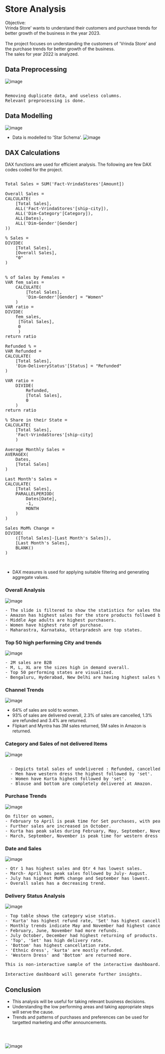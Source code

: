 # Store Analysis 
Objective:<br>
Vrinda Store' wants to  understand their customers and purchase trends for better growth of the business in the year 2023. <br><br>
The project focuses on understanding the customers of 'Vrinda Store' and the purchase trends for better growth of the business. <br>
The sales for year 2022 is analyzed. 
## Data Preprocessing  
![image](https://github.com/pooja614/PowerBI_Projects_/assets/69869583/269c5344-8fe4-4564-b480-105cf8332e2f)
<pre> 
Removing duplicate data, and useless columns. 
Relevant preprocessing is done. 
</pre>
## Data Modelling 
![image](https://github.com/pooja614/PowerBI_Projects_/assets/69869583/abd7a744-21fd-4472-a4c0-3c8bfb1c381a)

- Data is modelled to 'Star Schema'.
![image](https://github.com/pooja614/PowerBI_Projects_/assets/69869583/2ccc0de9-d318-48c4-97bf-d136cdc82faf)

## DAX Calculations 
DAX functions are used for efficient analysis. The following are few DAX codes coded for the project. 
<pre> 
Total Sales = SUM('Fact-VrindaStores'[Amount]) 
  
Overall Sales = 
CALCULATE(
    [Total Sales], 
    ALL('Fact-VrindaStores'[ship-city]), 
    ALL('Dim-Category'[Category]), 
    ALL(Dates), 
    ALL('Dim-Gender'[Gender]
))

% Sales = 
DIVIDE(
    [Total Sales],
    [Overall Sales],
    "0"
) 


% of Sales by Females = 
VAR fem_sales = 
    CALCULATE(
        [Total Sales],
        'Dim-Gender'[Gender] = "Women"
    )
VAR ratio = 
DIVIDE(
    fem_sales,
     [Total Sales],
     0
     )
return ratio 

Refunded % = 
VAR Refunded = 
CALCULATE(
    [Total Sales], 
    'Dim-DeliveryStatus'[Status] = "Refunded"
) 

VAR ratio = 
    DIVIDE(
        Refunded,
        [Total Sales],
        0
    )
return ratio  

% Share in their State = 
CALCULATE(
    [Total Sales], 
    'Fact-VrindaStores'[ship-city]
    ) 

Average Monthly Sales = 
AVERAGEX(
    Dates, 
    [Total Sales]
)

Last Month's Sales = 
CALCULATE(
    [Total Sales], 
    PARALLELPERIOD(
        Dates[Date], 
        -1, 
        MONTH
    )
) 

Sales MoM% Change = 
DIVIDE(
    ([Total Sales]-[Last Month's Sales]), 
    [Last Month's Sales], 
    BLANK()
) 


</pre>
- DAX measures is used for applying suitable filtering and generating aggregate values. 
### Overall Analysis 
![image](https://github.com/pooja614/PowerBI_Projects_/assets/69869583/32003330-471a-461e-b087-80c102bc2409)
<pre>
- The slide is filtered to show the statistics for sales that has been sucessfully delivered. 
- Amazon has highest sales for the store products followed by Myntra and Flipkart. 
- Middle Age adults are highest purchasers. 
- Women have highest rate of purchase. 
- Maharastra, Karnataka, Uttarpradesh are top states. 
</pre>


### Top 50 high performing City and trends
![image](https://github.com/pooja614/PowerBI_Projects_/assets/69869583/8071da8a-4058-45c7-9df8-6cbc7ccf9b13)
<pre>
- 2M sales are B2B
- M, L, XL are the sizes high in demand overall.
- Top 50 performing states are visualized.
- Bengaluru, Hyderabad, New Delhi are having highest sales %.
</pre>

### Channel Trends
![image](https://github.com/pooja614/PowerBI_Projects_/assets/69869583/ec2e95bf-7f95-4163-b240-eab7d8fd6816)
- 64% of sales are sold to women.
- 93% of sales are delivered overall, 2.3% of sales are cancelled, 1.3% are refunded and 3.4% are returned.
- Flipkart and Myntra has 3M sales returned,  5M sales in Amazon is returned.  

### Category and Sales of not delivered Items
![image](https://github.com/pooja614/PowerBI_Projects_/assets/69869583/4c192e5c-9b42-4eb6-9804-ad543a3c1771)

<pre> 
  - Depicts total sales of undelivered : Refunded, cancelled, returned.
  - Men have western dress the highest followed by 'set'. 
  - Women have Kurta highest followed by 'set'. 
  - Blouse and bottom are completely delivered at Amazon.
</pre> 
### Purchase Trends 
![image](https://github.com/pooja614/PowerBI_Projects_/assets/69869583/688ed92b-dfa7-49d1-81ba-d1f387b91bde)
<pre>
On filter on women, 
- February to April is peak time for Set purchases, with peak on March. 
- Further sales are increased in October. 
- Kurta has peak sales during February, May, September, November. 
- March, September, November is peak time for western dress of women. 
</pre> 

### Date and Sales 
![image](https://github.com/pooja614/PowerBI_Projects_/assets/69869583/6a76fa48-601c-4c0e-8cd0-f5c77de007cd)

<pre>
- Qtr 1 has highest sales and Qtr 4 has lowest sales. 
- March- April has peak sales followed by July- August. 
- July has highest MoM% change and September has lowest. 
- Overall sales has a decreasing trend. 
</pre>
### Delivery Status Analysis 
![image](https://github.com/pooja614/PowerBI_Projects_/assets/69869583/1e524177-be4a-4ca2-bdf8-74608d820ea3)

<pre>
- Top table shows the category wise status. 
- 'Kurta' has highest refund rate, 'Set' has highest cancellation and return rate campared to other categories. 
- Monthly trends indicate May and November had highest cancellation rate
- February, June, November had more refunds. 
- July October, December had highest returning of products. 
- 'Top', 'Set' has high delivery rate. 
- 'Bottom' has highest cancellation rate. 
- 'Ethnic dress', 'kurta' are mostly refunded. 
- 'Western Dress' and 'Bottom' are returned more. 
</pre> 

<pre>
This is non-interactive sample of the interactive dashboard. <br> 
Interactive dashboard will generate further insights. 
</pre>
## Conclusion 
- This analysis will be useful for taking relevant business decisions.
- Understanding the low performing areas and taking appropriate steps will serve the cause.
- Trends and patterns of purchases and preferences can be used for targetted marketing and offer announcements.
<pre>

  
</pre>
![image](https://github.com/pooja614/PowerBI_Projects_/assets/69869583/7118def1-1aaa-457a-8a21-2b6f66314022)

